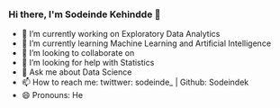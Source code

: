 ### Hi there, I'm Sodeinde Kehindde 👋

- 🔭 I’m currently working on Exploratory Data Analytics
- 🌱 I’m currently learning Machine Learning and Artificial Intelligence
- 👯 I’m looking to collaborate on 
- 🤔 I’m looking for help with Statistics
- 💬 Ask me about Data Science
- 📫 How to reach me: twittwer: sodeinde_ | Github: Sodeindek
- 😄 Pronouns: He
